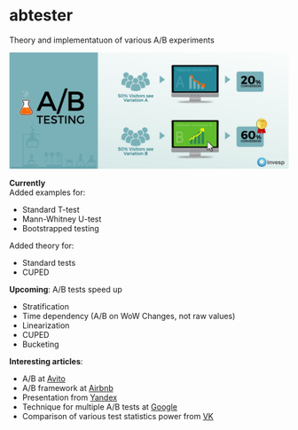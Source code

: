 # abtester
Theory and implementatuon of various A/B experiments 

![](ab_main.jpg)

**Currently**   
Added examples for:  
- Standard T-test
- Mann-Whitney U-test
- Bootstrapped testing

Added theory for:
- Standard tests
- CUPED

**Upcoming**: A/B tests speed up
- Stratification
- Time dependency (A/B on WoW Changes, not raw values) 
- Linearization
- CUPED
- Bucketing

**Interesting articles**:
- A/B at [Avito](https://www.google.com/url?sa=t&source=web&rct=j&url=https://m.habr.com/ru/company/avito/blog/454164/&ved=2ahUKEwi-5JnP-ZjpAhURr4sKHX0ACagQFjABegQIBBAB&usg=AOvVaw2AXG69l1UiOskXxnqEy1Zr) 
- A/B framework at [Airbnb](https://medium.com/airbnb-engineering/experiment-reporting-framework-4e3fcd29e6c0)
- Presentation from [Yandex](https://habr.com/ru/company/yandex/blog/342704/)
- Technique for multiple A/B tests at [Google](https://ai.google/research/pubs/pub36500) 
- Comparison of various test statistics power from [VK](https://medium.com/@vktech/practitioners-guide-to-statistical-tests-ed2d580ef04f) 
